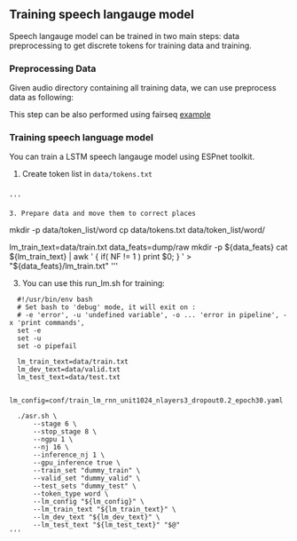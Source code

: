 ## Training speech langauge model
Speech langauge model can be trained in two main steps: data preprocessing to get discrete tokens for training data and training. 

### Preprocessing Data
Given audio directory containing all training data, we can use preprocess data as following:

This step can be also performed using fairseq [example](https://github.com/facebookresearch/fairseq/tree/main/examples/textless_nlp/gslm/ulm)


### Training speech language model
You can train a LSTM speech langauge model using ESPnet toolkit.

1. Create token list in ```data/tokens.txt```
```
  
'''

3. Prepare data and move them to correct places
```
  mkdir -p data/token_list/word
  cp data/tokens.txt data/token_list/word/

  lm_train_text=data/train.txt
  data_feats=dump/raw
  mkdir -p ${data_feats}
  cat ${lm_train_text} | awk ' { if( NF != 1 ) print $0; } ' > "${data_feats}/lm_train.txt"
  '''

3. You can use this run_lm.sh for training:
```
  #!/usr/bin/env bash
  # Set bash to 'debug' mode, it will exit on :
  # -e 'error', -u 'undefined variable', -o ... 'error in pipeline', -x 'print commands',
  set -e
  set -u
  set -o pipefail

  lm_train_text=data/train.txt
  lm_dev_text=data/valid.txt
  lm_test_text=data/test.txt

  lm_config=conf/train_lm_rnn_unit1024_nlayers3_dropout0.2_epoch30.yaml

  ./asr.sh \
      --stage 6 \
      --stop_stage 8 \
      --ngpu 1 \
      --nj 16 \
      --inference_nj 1 \
      --gpu_inference true \
      --train_set "dummy_train" \
      --valid_set "dummy_valid" \
      --test_sets "dummy_test" \
      --token_type word \
      --lm_config "${lm_config}" \
      --lm_train_text "${lm_train_text}" \
      --lm_dev_text "${lm_dev_text}" \
      --lm_test_text "${lm_test_text}" "$@"
'''

